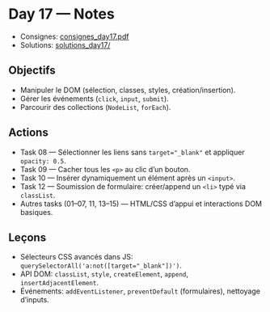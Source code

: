 # Day 17 — Notes

- Consignes: [consignes_day17.pdf](consignes_day17.pdf)
- Solutions: [solutions_day17/](solutions_day17/)

## Objectifs
- Manipuler le DOM (sélection, classes, styles, création/insertion).
- Gérer les événements (`click`, `input`, `submit`).
- Parcourir des collections (`NodeList`, `forEach`).

## Actions
- Task 08 — Sélectionner les liens sans `target="_blank"` et appliquer `opacity: 0.5`.
- Task 09 — Cacher tous les `<p>` au clic d’un bouton.
- Task 10 — Insérer dynamiquement un élément après un `<input>`.
- Task 12 — Soumission de formulaire: créer/append un `<li>` typé via `classList`.
- Autres tasks (01–07, 11, 13–15) — HTML/CSS d’appui et interactions DOM basiques.

## Leçons
- Sélecteurs CSS avancés dans JS: `querySelectorAll('a:not([target="_blank"])')`.
- API DOM: `classList`, `style`, `createElement`, `append`, `insertAdjacentElement`.
- Événements: `addEventListener`, `preventDefault` (formulaires), nettoyage d’inputs.
